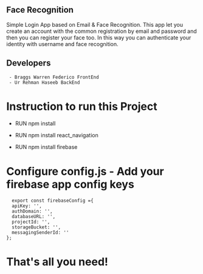 ## Face Recognition

Simple Login App based on Email & Face Recognition. This app let you create an account with the common registration by email and password and then you can register your face too. In this way you can authenticate your identity with username and face recognition. 

## Developers
	 - Braggs Warren Federico FrontEnd
	 - Ur Rehman Haseeb BackEnd
	

# Instruction to run this Project 
- <p>RUN npm install<br></p>
- <p>RUN npm install react_navigation<br></p>
- <p>RUN npm install firebase <br></p>


# Configure config.js - Add your firebase app config keys
	  export const firebaseConfig ={
	  apiKey: '',
	  authDomain: '',
	  databaseURL: '',
	  projectId: '',
	  storageBucket: '',
	  messagingSenderId: ''
	};
	
# That's all you need!
